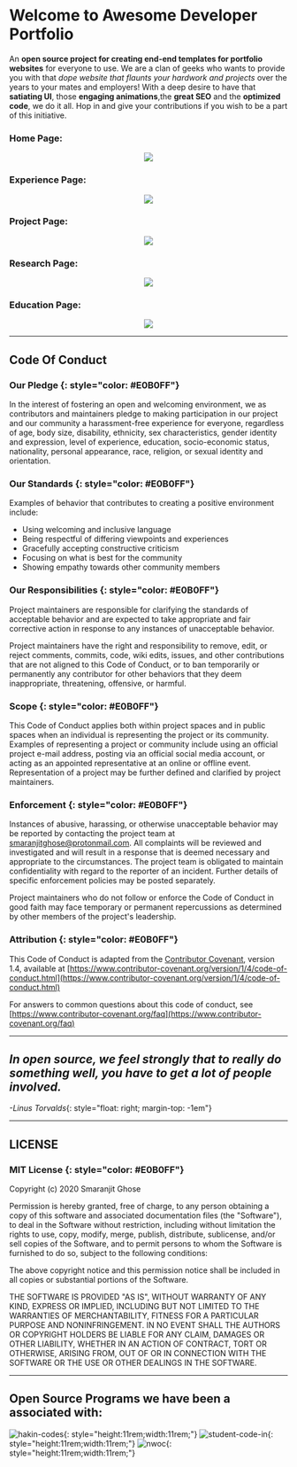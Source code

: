 # Welcome to Awesome Developer Portfolio

An **open source project for creating end-end templates for portfolio websites** for everyone to use. We are a clan of geeks who wants to provide you with that _dope website that flaunts your hardwork and projects_ over the years to your mates and employers! With a deep desire to have that **satiating UI**, those **engaging animations**,the **great SEO** and the **optimized code**, we do it all. Hop in and give your contributions if you wish to be a part of this initiative.

### Home Page:
<p align="center"><img src="./images/home-page/Home_Page.gif"></p>

### Experience Page:
<p align="center"><img src="./images/home-page/Experience_Page.gif"></p>

### Project Page:
<p align="center"><img src="./images/home-page/Project_Page.gif"></p>

### Research Page:
<p align="center"><img src="./images/home-page/Research_Page.gif"></p>

### Education Page:
<p align="center"><img src="./images/home-page/Education_Page.gif"></p>

---

## Code Of Conduct 

### Our Pledge {: style="color: #E0B0FF"}

In the interest of fostering an open and welcoming environment, we as contributors and maintainers pledge to making participation in our project and our community a harassment-free experience for everyone, regardless of age, body size, disability, ethnicity, sex characteristics, gender identity and expression, level of experience, education, socio-economic status, nationality, personal appearance, race, religion, or sexual identity and orientation.

### Our Standards {: style="color: #E0B0FF"}

Examples of behavior that contributes to creating a positive environment include:

- Using welcoming and inclusive language
- Being respectful of differing viewpoints and experiences
- Gracefully accepting constructive criticism
- Focusing on what is best for the community
- Showing empathy towards other community members

### Our Responsibilities {: style="color: #E0B0FF"}

Project maintainers are responsible for clarifying the standards of acceptable behavior and are expected to take appropriate and fair corrective action in response to any instances of unacceptable behavior.

Project maintainers have the right and responsibility to remove, edit, or reject comments, commits, code, wiki edits, issues, and other contributions that are not aligned to this Code of Conduct, or to ban temporarily or permanently any contributor for other behaviors that they deem inappropriate, threatening, offensive, or harmful.

### Scope {: style="color: #E0B0FF"}

This Code of Conduct applies both within project spaces and in public spaces when an individual is representing the project or its community. Examples of representing a project or community include using an official project e-mail address, posting via an official social media account, or acting as an appointed representative at an online or offline event. Representation of a project may be further defined and clarified by project maintainers.

### Enforcement {: style="color: #E0B0FF"}

Instances of abusive, harassing, or otherwise unacceptable behavior may be reported by contacting the project team at [smaranjitghose@protonmail.com](smaranjitghose@protonmail.com). All complaints will be reviewed and investigated and will result in a response that is deemed necessary and appropriate to the circumstances. The project team is obligated to maintain confidentiality with regard to the reporter of an incident. Further details of specific enforcement policies may be posted separately.

Project maintainers who do not follow or enforce the Code of Conduct in good faith may face temporary or permanent repercussions as determined by other members of the project's leadership.

### Attribution {: style="color: #E0B0FF"}

This Code of Conduct is adapted from the [Contributor Covenant](https://www.contributor-covenant.org/), version 1.4, available at [https://www.contributor-covenant.org/version/1/4/code-of-conduct.html](https://www.contributor-covenant.org/version/1/4/code-of-conduct.html)

For answers to common questions about this code of conduct, see [https://www.contributor-covenant.org/faq](https://www.contributor-covenant.org/faq)

---

## **_In open source, we feel strongly that to really do something well, you have to get a lot of people involved._**
 _-Linus Torvalds_{: style="float: right; margin-top: -1em"}

---

## LICENSE 

### MIT License {: style="color: #E0B0FF"}

Copyright (c) 2020 Smaranjit Ghose

Permission is hereby granted, free of charge, to any person obtaining a copy
of this software and associated documentation files (the "Software"), to deal
in the Software without restriction, including without limitation the rights
to use, copy, modify, merge, publish, distribute, sublicense, and/or sell
copies of the Software, and to permit persons to whom the Software is
furnished to do so, subject to the following conditions:

The above copyright notice and this permission notice shall be included in all
copies or substantial portions of the Software.

THE SOFTWARE IS PROVIDED "AS IS", WITHOUT WARRANTY OF ANY KIND, EXPRESS OR
IMPLIED, INCLUDING BUT NOT LIMITED TO THE WARRANTIES OF MERCHANTABILITY,
FITNESS FOR A PARTICULAR PURPOSE AND NONINFRINGEMENT. IN NO EVENT SHALL THE
AUTHORS OR COPYRIGHT HOLDERS BE LIABLE FOR ANY CLAIM, DAMAGES OR OTHER
LIABILITY, WHETHER IN AN ACTION OF CONTRACT, TORT OR OTHERWISE, ARISING FROM,
OUT OF OR IN CONNECTION WITH THE SOFTWARE OR THE USE OR OTHER DEALINGS IN THE
SOFTWARE.

---

## Open Source Programs we have been a associated with:

![hakin-codes](images/home-page/hakin_codes.png){: style="height:11rem;width:11rem;"}      ![student-code-in](images/home-page/sci.jpg){: style="height:11rem;width:11rem;"}     ![nwoc](images/home-page/nwoc.JPG){: style="height:11rem;width:11rem;"}
